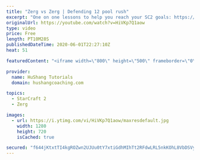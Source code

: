 ```yaml
---
title: "Zerg vs Zerg | Defending 12 pool rush"
excerpt: "One on one lessons to help you reach your SC2 goals: https://www.hushangcoaching.com ------------------------------------------------------------------------------------------------------- In this guide we take a look at how to defend one of the most infamous \"zerg rushes\" in sc2: the 12 pool. This rush"
originalUrl: https://youtube.com/watch?v=HiVKp7Q1aow
type: video
price: Free
length: PT10M28S
publishedDateTime: 2020-06-01T22:27:10Z
heat: 51

featuredContent: "<iframe width=\"800\" height=\"500\" frameborder=\"0\" src=\"https://www.youtube.com/embed/HiVKp7Q1aow\" allow=\"accelerometer; autoplay; encrypted-media; gyroscope; picture-in-picture\" allowfullscreen></iframe>"

provider:
  name: HuShang Tutorials
  domain: hushangcoaching.com

topics:
  - StarCraft 2
  - Zerg

images:
  - url: https://i.ytimg.com/vi/HiVKp7Q1aow/maxresdefault.jpg
    width: 1280
    height: 720
    isCached: true

secured: "f644jKtxtTI4kgROZwn2UJUu0tY7xtiGdhMIhTt2RFdwLRL5nkKOhL8VbDSVyFb6VyaX1cn3LFp7IgbX3fxV0cxf6+akAGF01iDKb6+Wwe1P06yjqQ2vt0qAJxgat6/TJS5Dsl1eiu20uRUqsjbMbyLukS0y2wYC06WUmbnxibwwrvMjiW49wyz0h+6mzm3buFu88ND5+6If0g1THbFv+6YeXRIZF/eAIRZViDcqCkD3V5+OniQPze9LZ8yqDmKOBIAed/9059gXTbmWXt0CRovehTW1Ma8YPije1IbF1+tsee1Jo5XPmXe+D1UYkG6dAlslRe8fgIFYgzNtkU10oLpRMVCGODsTep/3gGIHNdtoon3JaEJnrCPzeD/PNX6p8nFK2bxjvNfhaBgW+cSSZdSG87VXaJTHQsFDvwjPZCo=;yCxF4MSxuFXytu9aj2SqmQ=="
---
```


